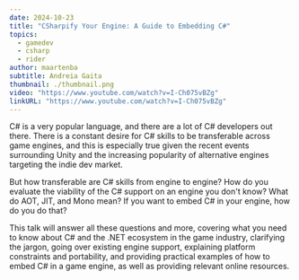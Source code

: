 ```yaml
---
date: 2024-10-23
title: "CSharpify Your Engine: A Guide to Embedding C#"
topics:
  - gamedev
  - csharp
  - rider
author: maartenba
subtitle: Andreia Gaita
thumbnail: ./thumbnail.png
video: "https://www.youtube.com/watch?v=I-Ch075vBZg"
linkURL: "https://www.youtube.com/watch?v=I-Ch075vBZg"
---
```


C# is a very popular language, and there are a lot of C# developers out there. There is a constant desire for C# skills to be transferable across game engines, and this is especially true given the recent events surrounding Unity and the increasing popularity of alternative engines targeting the indie dev market.

But how transferable are C# skills from engine to engine? How do you evaluate the viability of the C# support on an engine you don't know? What do AOT, JIT, and Mono mean? If you want to embed C# in your engine, how do you do that?

This talk will answer all these questions and more, covering what you need to know about C# and the .NET ecosystem in the game industry, clarifying the jargon, going over existing engine support, explaining platform constraints and portability, and providing practical examples of how to embed C# in a game engine, as well as providing relevant online resources.
